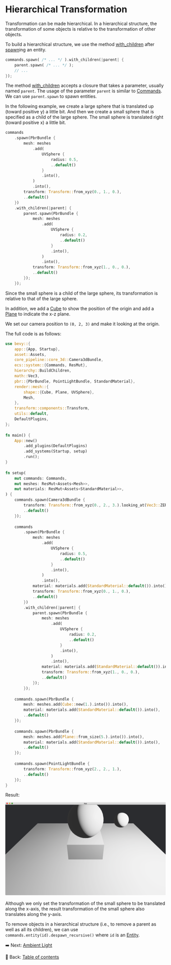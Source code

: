 # Hierarchical Transformation

Transformation can be made hierarchical.
In a hierarchical structure, the transformation of some objects is relative to the transformation of other objects.

To build a hierarchical structure, we use the method [with_children](https://docs.rs/bevy/latest/bevy/ecs/system/struct.EntityCommands.html#method.with_children) after [spawn](https://docs.rs/bevy/latest/bevy/ecs/system/struct.Commands.html#method.spawn)ing an entity.

```rust
commands.spawn( /* ... */ ).with_children(|parent| {
    parent.spawn( /* ... */ );
    // ...
});
```

The method [with_children](https://docs.rs/bevy/latest/bevy/ecs/system/struct.EntityCommands.html#method.with_children) accepts a closure that takes a parameter, usually named `parent`.
The usage of the parameter `parent` is similar to [Commands](https://docs.rs/bevy/latest/bevy/ecs/system/struct.Commands.html).
We can use `parent.spawn` to spawn entities.

In the following example, we create a large sphere that is translated up (toward positive y) a little bit.
And then we create a small sphere that is specified as a child of the large sphere.
The small sphere is translated right (toward positive x) a little bit.

```rust
commands
    .spawn(PbrBundle {
        mesh: meshes
            .add(
                UVSphere {
                    radius: 0.5,
                    ..default()
                }
                .into(),
            )
            .into(),
        transform: Transform::from_xyz(0., 1., 0.),
        ..default()
    })
    .with_children(|parent| {
        parent.spawn(PbrBundle {
            mesh: meshes
                .add(
                    UVSphere {
                        radius: 0.2,
                        ..default()
                    }
                    .into(),
                )
                .into(),
            transform: Transform::from_xyz(1., 0., 0.),
            ..default()
        });
    });
```

Since the small sphere is a child of the large sphere, its transformation is relative to that of the large sphere.

In addition, we add a [Cube](https://docs.rs/bevy/latest/bevy/prelude/shape/struct.Cube.html) to show the position of the origin and add a [Plane](https://docs.rs/bevy/latest/bevy/prelude/shape/struct.Plane.html) to indicate the x-z plane.

We set our camera position to `(0, 2, 3)` and make it looking at the origin.

The full code is as follows:

```rust
use bevy::{
    app::{App, Startup},
    asset::Assets,
    core_pipeline::core_3d::Camera3dBundle,
    ecs::system::{Commands, ResMut},
    hierarchy::BuildChildren,
    math::Vec3,
    pbr::{PbrBundle, PointLightBundle, StandardMaterial},
    render::mesh::{
        shape::{Cube, Plane, UVSphere},
        Mesh,
    },
    transform::components::Transform,
    utils::default,
    DefaultPlugins,
};

fn main() {
    App::new()
        .add_plugins(DefaultPlugins)
        .add_systems(Startup, setup)
        .run();
}

fn setup(
    mut commands: Commands,
    mut meshes: ResMut<Assets<Mesh>>,
    mut materials: ResMut<Assets<StandardMaterial>>,
) {
    commands.spawn(Camera3dBundle {
        transform: Transform::from_xyz(0., 2., 3.).looking_at(Vec3::ZERO, Vec3::Y),
        ..default()
    });

    commands
        .spawn(PbrBundle {
            mesh: meshes
                .add(
                    UVSphere {
                        radius: 0.5,
                        ..default()
                    }
                    .into(),
                )
                .into(),
            material: materials.add(StandardMaterial::default()).into(),
            transform: Transform::from_xyz(0., 1., 0.),
            ..default()
        })
        .with_children(|parent| {
            parent.spawn(PbrBundle {
                mesh: meshes
                    .add(
                        UVSphere {
                            radius: 0.2,
                            ..default()
                        }
                        .into(),
                    )
                    .into(),
                material: materials.add(StandardMaterial::default()).into(),
                transform: Transform::from_xyz(1., 0., 0.),
                ..default()
            });
        });

    commands.spawn(PbrBundle {
        mesh: meshes.add(Cube::new(1.).into()).into(),
        material: materials.add(StandardMaterial::default()).into(),
        ..default()
    });

    commands.spawn(PbrBundle {
        mesh: meshes.add(Plane::from_size(5.).into()).into(),
        material: materials.add(StandardMaterial::default()).into(),
        ..default()
    });

    commands.spawn(PointLightBundle {
        transform: Transform::from_xyz(2., 2., 1.),
        ..default()
    });
}
```

Result:

![Hierarchical Transformation](./pic/hierarchical_transformation.png)

Although we only set the transformation of the small sphere to be translated along the x-axis, the result transformation of the small sphere also translates along the y-axis.

To remove objects in a hierarchical structure (i.e., to remove a parent as well as all its children), we can use `commands.entity(id).despawn_recursive()` where `id` is an [Entity](https://docs.rs/bevy/latest/bevy/ecs/entity/struct.Entity.html).

:arrow_right:  Next: [Ambient Light](./ambient_light.md)

:blue_book: Back: [Table of contents](./../README.md)
